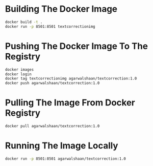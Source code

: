 # Building The Docker Image
```sh
docker build -t .
docker run -p 8501:8501 textcorrectionimg
```
# Pushing The Docker Image To The Registry
```sh
docker images
docker login
docker tag textcorrectionimg agarwalshaan/textcorrection:1.0
docker push agarwalshaan/textcorrection:1.0
```

# Pulling The Image From Docker Registry
```sh
docker pull agarwalshaan/textcorrection:1.0
```

# Running The Image Locally
```sh
docker run -p 8501:8501 agarwalshaan/textcorrection:1.0
```